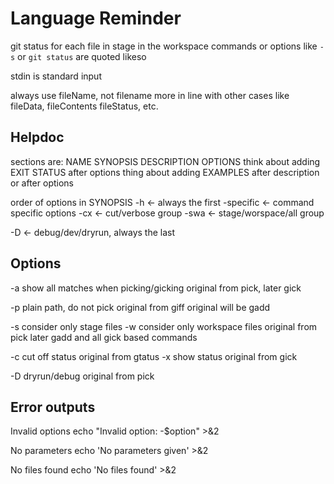 Language Reminder
=================

git status for each file
in stage
in the workspace
commands or options like `-s` or `git status` are quoted likeso

stdin is standard input

always use fileName, not filename
more in line with other cases like fileData, fileContents fileStatus, etc.


Helpdoc
-------

sections are: NAME SYNOPSIS DESCRIPTION OPTIONS
think about adding EXIT STATUS after options
thing about adding EXAMPLES after description or after options

order of options in SYNOPSIS
-h <- always the first
-specific <- command specific options
-cx <- cut/verbose group
-swa <- stage/worspace/all group


-D <- debug/dev/dryrun, always the last


Options
-------

-a show all matches when picking/gicking
	original from pick, later gick

-p plain path, do not pick
	original from giff
	original will be gadd

-s consider only stage files
-w consider only workspace files
	original from pick
	later gadd and all gick based commands

-c cut off status
	original from gtatus
-x show status
	original from gick

-D dryrun/debug
	original from pick


Error outputs
-------------

Invalid options
echo "Invalid option: -$option" >&2

No parameters
echo 'No parameters given' >&2

No files found
echo 'No files found' >&2